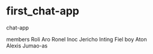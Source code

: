 # first_chat-app
chat-app

members
Roli Aro
Ronel Inoc
Jericho Inting
Fiel boy Aton  
Alexis Jumao-as
